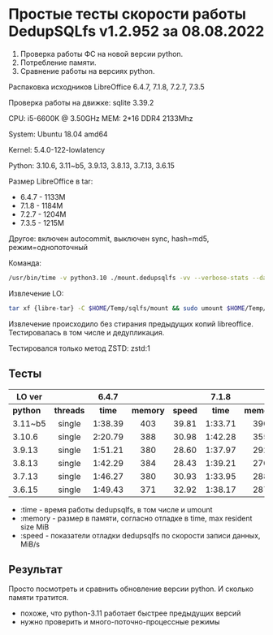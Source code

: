 # Простые тесты скорости работы DedupSQLfs v1.2.952 за 08.08.2022

1. Проверка работы ФС на новой версии python.
3. Потребление памяти.
4. Сравнение работы на версиях python.

Распаковка исходников LibreOffice 6.4.7, 7.1.8, 7.2.7, 7.3.5

Проверка работы на движке: sqlite 3.39.2

CPU: i5-6600K @ 3.50GHz
MEM: 2*16 DDR4 2133Mhz

System: Ubuntu 18.04 amd64

Kernel: 5.4.0-122-lowlatency

Python: 3.10.6, 3.11~b5, 3.9.13, 3.8.13, 3.7.13, 3.6.15

Размер LibreOffice в tar:

* 6.4.7 - 1133M
* 7.1.8 - 1184M
* 7.2.7 - 1204M
* 7.3.5 - 1215M

Другое: включен autocommit, выключен sync, hash=md5, режим=однопоточный

Команда:
```sh
/usr/bin/time -v python3.10 ./mount.dedupsqlfs -vv --verbose-stats --data $HOME/Temp/sqlfs/data/ --compress zstd:1 --no-sync --no-cache-flusher --minimal-compress-size -1 -o noatime $HOME/Temp/sqlfs/mount
```

Извлечение LO:
```sh
tar xf {libre-tar} -C $HOME/Temp/sqlfs/mount && sudo umount $HOME/Temp/sqlfs/mount
```

Извлечение происходило без стирания предыдущих копий libreoffice. Тестировалась в том числе и дедупликация.

Тестировался только метод ZSTD: zstd:1

## Тесты

| LO ver                  || 6.4.7                           ||| 7.1.8                           ||| 7.2.7                           ||| 7.3.5                           |||
|------------|:-----------:|:--------:|:----------:|:---------:|:--------:|:----------:|:---------:|:--------:|:----------:|:---------:|:--------:|:----------:|:---------:|
| **python** | **threads** | **time** | **memory** | **speed** | **time** | **memory** | **speed** | **time** | **memory** | **speed** | **time** | **memory** | **speed** |
| 3.11~b5    | single      | 1:38.39  | 403        | 39.81     | 1:33.71  | 390        | 44.06     | 1:25.61  | 285        | 57.07     | 1:20.09  | 297        | 48.25     |
| 3.10.6     | single      | 2:20.79  | 388        | 30.98     | 1:42.28  | 355        | 39.76     | 1:35.24  | 380        | 44.77     | 1:34.99  | 383        | 40.40     |
| 3.9.13     | single      | 1:51.21  | 380        | 28.60     | 1:37.97  | 292        | 37.26     | 1:32.54  | 294        | 39.08     | 1:33.36  | 294        | 45.33     |
| 3.8.13     | single      | 1:42.29  | 384        | 28.43     | 1:39.21  | 270        | 35.14     | 1:32.81  | 414        | 37.70     | 1:29.59  | 295        | 44.84     |
| 3.7.13     | single      | 1:46.27  | 380        | 30.93     | 1:33.95  | 288        | 36.35     | 1:31.36  | 290        | 43.23     | 1:28.66  | 295        | 47.19     |
| 3.6.15     | single      | 1:49.43  | 371        | 32.92     | 1:38.17  | 287        | 31.62     | 1:33.36  | 398        | 38.14     | 1:33.42  | 393        | 38.20     |

* :time   - время работы dedupsqlfs, в том числе и umount
* :memory - размер в памяти, согласно отладке в time, max resident size MiB
* :speed  - показатели отладки dedupsqlfs по скорости записи данных, MiB/s

## Результат

Просто посмотреть и сравнить обновление версии python. И сколько памяти тратится.
- похоже, что python-3.11 работает быстрее предыдущих версий
- нужно проверить и много-поточно-процессные режимы
